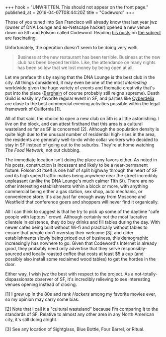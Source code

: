 +++
hook = "UNWRITTEN. This should not appear on the front page."
published_at = 2016-04-07T08:44:20Z
title = "Codeword"
+++

Those of you tuned into San Francisco will already know that last year jwz
(owner of DNA Lounge and ex-Netscape hacker) opened a new venue down on 5th and
Folsom called Codeword. Reading [his posts][codeword1] on [the
subject][codeword2] are fascinating.

Unfortunately, the operation doesn't seem to be doing very well:

> Business at the new restaurant has been terrible. Business at the new club
> has been beyond terrible. Like, the attendance on many nights has been so low
> that we lost money by being open at all.

Let me preface this by saying that the DNA Lounge is the best club in the city.
All things considered, it may even be one of the most _interesting_ worldwide
given the huge variety of events and thematic creativity that's put into the
place ([Berghain][berghain] of course probably still reigns supreme). Death
Guild is easily my favorite regular event in SF, and parties like
[Cyberdelia][codeword2] are close to the best commercial evening activities
possible within the legal framework of California [1].

All of that said, the choice to open a new club on 5th is a little astonishing.
I _live_ on the block, and can attest firsthand that this area is a cultural
wasteland as far as SF is concerned [2]. Although the population density is
quite high due to the unusual number of residential high-rises in the area, the
residents are generally well-to-do white collar workers who decided to stay in
SF instead of going out to the suburbs. They're at home watching _The Food
Network_, not out clubbing.

The immediate location isn't doing the place any favors either. As noted in his
posts, construction is incessant and likely to be a near-permanent fixture.
Folsom St itself is one half of split highway through the heart of SF and its
high speed traffic makes being anywhere near the street incredibly unpleasant
(unlike the DNA Lounge's much calmer 11th St). There are no other interesting
establishments within a block or more, with anything commercial being either a
gas station, sex shop, auto mechanic, or convenience store. It's also _just_
far enough away from Moscone and Westfield that conference goers and shoppers
will never find it organically.

All I can think to suggest is that he try to pick up some of the daytime
"cafe people with laptops" crowd. Although certainly not the most lucrative
clientele in existence, they do buy drinks and fill tables during the day. With
newer cafes being built without Wi-fi and practically without tables to ensure
that people don't overstay their welcome [3], and older establishments slowly
being priced out of business, this demographic increasingly has nowhere to go.
Given that Codeword's Internet is already good, they probably need only
advertise that they serve responsibly-sourced and locally roasted coffee that
costs at least $5 a cup (and possibly also install some reclaimed wood tables)
to get the hordes in the door.

Either way, I wish jwz the best with respect to the project. As a
not-totally-dispassionate observer of SF, it's incredibly relieving to see
interesting venues opening instead of closing.

[berghain]: http://www.newyorker.com/magazine/2014/03/24/berlin-nights
[codeword1]: https://www.dnalounge.com/backstage/log/2015/12/22.html
[codeword2]: https://www.dnalounge.com/backstage/log/2016/01/27.html

[1] I grew up in the 80s and rank _Hackers_ among my favorite movies ever, so
    my opinion may carry some bias.

[2] Note that I call it a "cultural wasteland" because I'm comparing it to the
    standards of SF. Relative to almost any other area in any North American
    city, it's still doing alright.

[3] See any location of Sightglass, Blue Bottle, Four Barrel, or Ritual.

